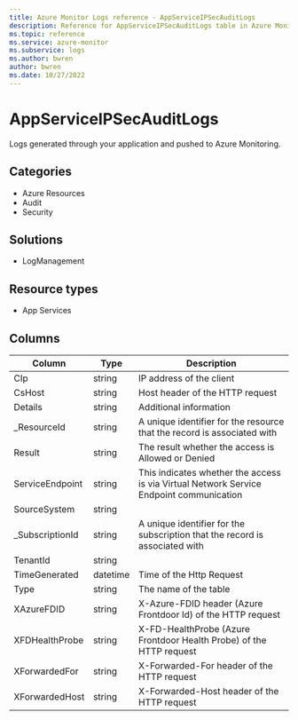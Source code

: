 ```yaml
---
title: Azure Monitor Logs reference - AppServiceIPSecAuditLogs
description: Reference for AppServiceIPSecAuditLogs table in Azure Monitor Logs.
ms.topic: reference
ms.service: azure-monitor
ms.subservice: logs
ms.author: bwren
author: bwren
ms.date: 10/27/2022
---
```


# AppServiceIPSecAuditLogs

 Logs generated through your application and pushed to Azure Monitoring.

## Categories

- Azure Resources
- Audit
- Security
## Solutions

- LogManagement
## Resource types

- App Services




## Columns

| Column | Type | Description |
| --- | --- | --- |
| CIp | string | IP address of the client |
| CsHost | string | Host header of the HTTP request |
| Details | string | Additional information |
| _ResourceId | string | A unique identifier for the resource that the record is associated with |
| Result | string | The result whether the access is Allowed or Denied |
| ServiceEndpoint | string | This indicates whether the access is via Virtual Network Service Endpoint communication |
| SourceSystem | string |  |
| _SubscriptionId | string | A unique identifier for the subscription that the record is associated with |
| TenantId | string |  |
| TimeGenerated | datetime | Time of the Http Request |
| Type | string | The name of the table |
| XAzureFDID | string | X-Azure-FDID header (Azure Frontdoor Id) of the HTTP request |
| XFDHealthProbe | string | X-FD-HealthProbe (Azure Frontdoor Health Probe) of the HTTP request |
| XForwardedFor | string | X-Forwarded-For header of the HTTP request |
| XForwardedHost | string | X-Forwarded-Host header of the HTTP request |

